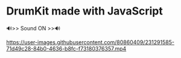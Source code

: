 # DrumKit made with JavaScript
🔊>> Sound ON >>🔊

https://user-images.githubusercontent.com/80860409/231291585-71d49c28-84b0-4636-b8fc-f73180376357.mp4

